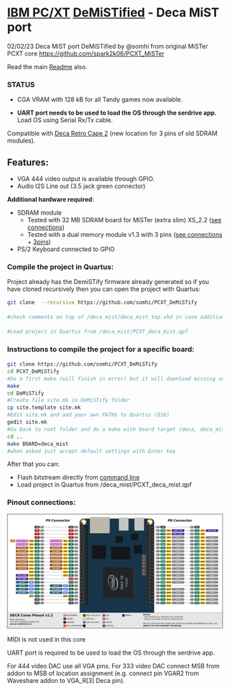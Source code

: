 # [IBM PC/XT](https://en.wikipedia.org/wiki/IBM_Personal_Computer_XT)  [DeMiSTified](https://github.com/robinsonb5/DeMiSTify) - Deca MiST port

02/02/23 Deca MiST port DeMiSTified by @somhi from original MiSTer PCXT core  https://github.com/spark2k06/PCXT_MiSTer

Read the main [Readme](https://github.com/somhi/PCXT_DeMiSTify) also.

### STATUS

* CGA VRAM with 128 kB for all Tandy games now available.

* **UART port needs to be used to load the OS through the serdrive app.** Load OS using Serial Rx/Tx cable.

Compatible with [Deca Retro Cape 2](https://github.com/somhi/DECA_retro_cape_2) (new location for 3 pins of old SDRAM modules). 

## **Features:**

* VGA 444 video output is available through GPIO. 
* Audio I2S Line out (3.5 jack green connector) 

**Additional hardware required**:

- SDRAM module
  - Tested with 32 MB SDRAM board for MiSTer (extra slim) XS_2.2 ([see connections](https://github.com/SoCFPGA-learning/DECA/tree/main/Projects/sdram_mister_deca))
  - Tested with a dual memory module v1.3 with 3 pins ([see connections](https://github.com/SoCFPGA-learning/DECA/tree/main/Projects/sdram_mister_deca) + [3pins](https://github.com/DECAfpga/DECA_board/blob/main/Sdram_mister_deca/README_3pins.md))
- PS/2 Keyboard connected to GPIO

### Compile the project in Quartus:

Project already has the DemiSTify firmware already generated so if you have cloned recursively then you can open the project with Quartus:

```sh
git clone  --recursive https://github.com/somhi/PCXT_DeMiSTify

#check comments on top of /deca_mist/deca_mist_top.vhd in case additional actions are needed

#Load project in Quartus from /deca_mist/PCXT_deca_mist.qpf
```



### Instructions to compile the project for a specific board:

```sh
git clone https://github.com/somhi/PCXT_DeMiSTify
cd PCXT_DeMiSTify
#Do a first make (will finish in error) but it will download missing submodules 
make
cd DeMiSTify
#Create file site.mk in DeMiSTify folder 
cp site.template site.mk
#Edit site.mk and add your own PATHs to Quartus (Q18)
gedit site.mk
#Go back to root folder and do a make with board target (deca, deca_mist, neptuno, uareloaded, atlas_cyc). If not specified it will compile for all targets.
cd ..
make BOARD=deca_mist
#when asked just accept default settings with Enter key
```

After that you can:

* Flash bitstream directly from [command line](https://github.com/DECAfpga/DECA_binaries#flash-bitstream-to-fgpa-with-quartus)
* Load project in Quartus from /deca_mist/PCXT_deca_mist.qpf

### Pinout connections:

![pinout_deca](pinout_deca.png)

MIDI is not used in this core

UART port is required to be used to load the OS through the serdrive app.

For 444 video DAC use all VGA pins. For 333 video DAC connect MSB from addon to MSB of location assignment (e.g. connect pin VGAR2 from Waveshare addon to VGA_R[3] Deca pin).

